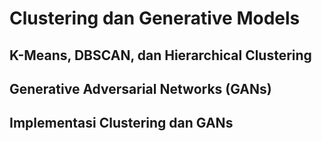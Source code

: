 # Clustering dan Generative Models 
##  K-Means, DBSCAN, dan Hierarchical Clustering 
##  Generative Adversarial Networks (GANs) 
##  Implementasi Clustering dan GANs 